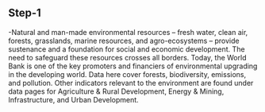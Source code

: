 ## Step-1
-Natural and man-made environmental resources – fresh water, clean air, forests, grasslands, marine resources, and agro-ecosystems – provide sustenance and a foundation for social and economic development.  The need to safeguard these resources crosses all borders.  Today, the World Bank is one of the key promoters and financiers of environmental upgrading in the developing world. Data here cover forests, biodiversity, emissions, and pollution. Other indicators relevant to the environment are found under data pages for Agriculture & Rural Development, Energy & Mining, Infrastructure, and Urban Development.


